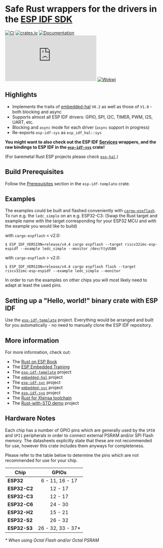 # Safe Rust wrappers for the drivers in the [ESP IDF SDK](https://docs.espressif.com/projects/esp-idf/en/latest/esp32/)

[![CI](https://github.com/esp-rs/esp-idf-hal/actions/workflows/ci.yml/badge.svg)](https://github.com/esp-rs/esp-idf-hal/actions/workflows/ci.yml)
[![crates.io](https://img.shields.io/crates/v/esp-idf-hal.svg)](https://crates.io/crates/esp-idf-hal)
[![Documentation](https://img.shields.io/badge/docs-esp--rs-brightgreen)](https://esp-rs.github.io/esp-idf-hal/esp_idf_hal/index.html)
[![Matrix](https://img.shields.io/matrix/esp-rs:matrix.org?label=join%20matrix&color=BEC5C9&logo=matrix)](https://matrix.to/#/#esp-rs:matrix.org)
[![Wokwi](https://img.shields.io/endpoint?url=https%3A%2F%2Fwokwi.com%2Fbadge%2Fclick-to-simulate.json)](https://wokwi.com/projects/332188235906155092)

## Highlights

* Implements the traits of [embedded-hal](https://github.com/rust-embedded/embedded-hal) `V0.2` as well as those of `V1.0` - both blocking and async
* Supports almost all ESP IDF drivers: GPIO, SPI, I2C, TIMER, PWM, I2S, UART, etc.
* Blocking and `async` mode for each driver (`async` support in progress)
* Re-exports `esp-idf-sys` as `esp_idf_hal::sys`

**You might want to also check out the ESP IDF [Services](https://github.com/esp-rs/esp-idf-svc) wrappers, and the raw bindings to ESP IDF in the [`esp-idf-sys`](https://github.com/esp-rs/esp-idf-sys) crate!**

(For baremetal Rust ESP projects please check [`esp-hal`](https://github.com/esp-rs/esp-hal).)

## Build Prerequisites

Follow the [Prerequisites](https://github.com/esp-rs/esp-idf-template#prerequisites) section in the `esp-idf-template` crate.

## Examples

The examples could be built and flashed conveniently with [`cargo-espflash`](https://github.com/esp-rs/espflash/). To run e.g. the `ledc_simple` on an e.g. ESP32-C3:
(Swap the Rust target and example name with the target corresponding for your ESP32 MCU and with the example you would like to build)

with `cargo-espflash` < v2.0:
```
$ ESP_IDF_VERSION=release/v4.4 cargo espflash --target riscv32imc-esp-espidf --example ledc_simple --monitor /dev/ttyUSB0
```

with `cargo-espflash` > v2.0:
```
$ ESP_IDF_VERSION=release/v4.4 cargo espflash flash --target riscv32imc-esp-espidf --example ledc_simple --monitor
```

In order to run the examples on other chips you will most likely need to adapt at least the used pins.

## Setting up a "Hello, world!" binary crate with ESP IDF

Use the [`esp-idf-template`](https://github.com/esp-rs/esp-idf-template) project. Everything would be arranged and built for you automatically - no need to manually clone the ESP IDF repository.

## More information

For more information, check out:
* The [Rust on ESP Book](https://esp-rs.github.io/book/)
* The [ESP Embedded Training](https://github.com/esp-rs/std-training)
* The [`esp-idf-template`](https://github.com/esp-rs/esp-idf-template) project
* The [`embedded-hal`](https://github.com/rust-embedded/embedded-hal) project
* The [`esp-idf-svc`](https://github.com/esp-rs/esp-idf-svc) project
* The [`embedded-svc`](https://github.com/esp-rs/embedded-svc) project
* The [`esp-idf-sys`](https://github.com/esp-rs/esp-idf-sys) project
* The [Rust for Xtensa toolchain](https://github.com/esp-rs/rust-build)
* The [Rust-with-STD demo](https://github.com/ivmarkov/rust-esp32-std-demo) project

## Hardware Notes

Each chip has a number of GPIO pins which are generally used by the `SPI0` and `SPI1` peripherals in order to connect external PSRAM and/or SPI Flash memory. The datasheets explicitly state that these are not recommended for use, however this crate includes them anyways for completeness.

Please refer to the table below to determine the pins which are not recommended for use for your chip.

| Chip         |       GPIOs        |
| ------------ | :----------------: |
| **ESP32**    |  6 - 11, 16 - 17   |
| **ESP32-C2** |      12 - 17       |
| **ESP32-C3** |      12 - 17       |
| **ESP32-C6** |      24 - 30       |
| **ESP32-H2** |      15 - 21       |
| **ESP32-S2** |      26 - 32       |
| **ESP32-S3** | 26 - 32, 33 - 37\* |

_\* When using Octal Flash and/or Octal PSRAM_
